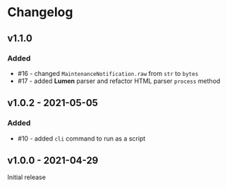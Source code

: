# Changelog

## v1.1.0

### Added

- #16 - changed `MaintenanceNotification.raw` from `str` to `bytes`
- #17 - added **Lumen** parser and refactor HTML parser `process` method

## v1.0.2 - 2021-05-05

### Added

- #10 - added `cli` command to run as a script

## v1.0.0 - 2021-04-29

Initial release
